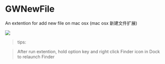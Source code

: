 # GWNewFile
An extention for add new file on mac osx (mac osx 新建文件扩展)

![](https://pic2.zhimg.com/v2-7e6f64cb6d1b334a075a07b11063ebb5_r.png)

>tips:

>After run extention, hold option key and right click Finder icon in Dock to relaunch Finder
